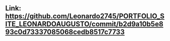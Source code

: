 ## Link: https://github.com/Leonardo2745/PORTFOLIO_SITE_LEONARDOAUGUSTO/commit/b2d9a10b5e893c0d73337085068cedb8517c7733
